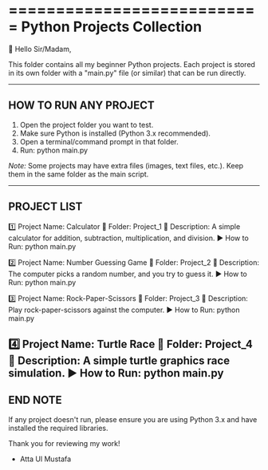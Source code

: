 ===========================
 Python Projects Collection
===========================

👋 Hello Sir/Madam,

This folder contains all my beginner Python projects. 
Each project is stored in its own folder with a "main.py" file (or similar) that can be run directly.

-----------------------------------
 HOW TO RUN ANY PROJECT
-----------------------------------
1. Open the project folder you want to test.
2. Make sure Python is installed (Python 3.x recommended).
3. Open a terminal/command prompt in that folder.
4. Run:
   python main.py

*Note:* Some projects may have extra files (images, text files, etc.). Keep them in the same folder as the main script.

-----------------------------------
 PROJECT LIST
-----------------------------------

1️⃣ Project Name: Calculator
📂 Folder: Project_1
📝 Description: A simple calculator for addition, subtraction, multiplication, and division.
▶ How to Run: 
   python main.py

2️⃣ Project Name: Number Guessing Game
📂 Folder: Project_2
📝 Description: The computer picks a random number, and you try to guess it.
▶ How to Run: 
   python main.py

3️⃣ Project Name: Rock-Paper-Scissors
📂 Folder: Project_3
📝 Description: Play rock-paper-scissors against the computer.
▶ How to Run: 
   python main.py

4️⃣ Project Name: Turtle Race
📂 Folder: Project_4
📝 Description: A simple turtle graphics race simulation.
▶ How to Run: 
   python main.py
-----------------------------------
 END NOTE
-----------------------------------
If any project doesn't run, please ensure you are using Python 3.x and have installed the required libraries.

Thank you for reviewing my work!
- Atta Ul Mustafa
